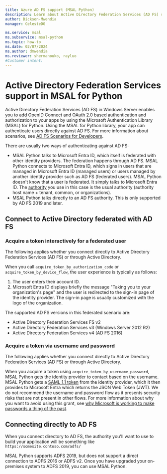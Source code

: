 ```yaml
---
title: Azure AD FS support (MSAL Python)
description: Learn about Active Directory Federation Services (AD FS) support in the Microsoft Authentication Library for Python
author: Dickson-Mwendia
manager: CelesteDG

ms.service: msal
ms.subservice: msal-python
ms.topic: how-to
ms.date: 02/07/2024
ms.author: dmwendia
ms.reviewer: shermanouko, rayluo
#Customer intent: 
---
```


# Active Directory Federation Services support in MSAL for Python

Active Directory Federation Services (AD FS) in Windows Server enables you to add OpenID Connect and OAuth 2.0 based authentication and authorization to your apps by using the Microsoft Authentication Library (MSAL) for Python. Using the MSAL for Python library, your app can authenticate users directly against AD FS. For more information about scenarios, see [AD FS Scenarios for Developers](/windows-server/identity/ad-fs/ad-fs-development).

There are usually two ways of authenticating against AD FS:

- MSAL Python talks to Microsoft Entra ID, which itself is federated with other identity providers. The federation happens through AD FS. MSAL Python connects to Microsoft Entra ID, which signs in users that are managed in Microsoft Entra ID (managed users) or users managed by another identity provider such as AD FS (federated users). MSAL Python doesn't  know that a user is federated. It simply talks to Microsoft Entra ID. The [authority](/azure/active-directory/develop/msal-client-application-configuration#authority) you use in this case is the usual authority (authority host name + tenant, common, or organizations).
- MSAL Python talks directly to an AD FS authority. This is only supported by AD FS 2019 and later.

## Connect to Active Directory federated with AD FS

### Acquire a token interactively for a federated user

The following applies whether you connect directly to Active Directory Federation Services (AD FS) or through Active Directory.

When you call `acquire_token_by_authorization_code` or `acquire_token_by_device_flow`, the user experience is typically as follows:

1. The user enters their account ID.
2. Microsoft Entra ID displays briefly the message "Taking you to your organization's page" and the user is redirected to the sign-in page of the identity provider. The sign-in page is usually customized with the logo of the organization.

The supported AD FS versions in this federated scenario are:
- Active Directory Federation Services FS v2
- Active Directory Federation Services v3 (Windows Server 2012 R2)
- Active Directory Federation Services v4 (AD FS 2016)

### Acquire a token via username and password

The following applies whether you connect directly to Active Directory Federation Services (AD FS) or through Active Directory.

When you acquire a token using `acquire_token_by_username_password`, MSAL Python gets the identity provider to contact based on the username. MSAL Python gets a [SAML 1.1 token](/azure/active-directory/develop/reference-saml-tokens) from the identity provider, which it then provides to Microsoft Entra which returns the JSON Web Token (JWT). We do not recommend the username and password flow as it presents security risks that are not present in other flows. For more information about why you want to avoid using this grant, see [why Microsoft is working to make passwords a thing of the past](https://news.microsoft.com/features/whats-solution-growing-problem-passwords-says-microsoft/). 


## Connecting directly to AD FS

When you connect directory to AD FS, the authority you'll want to use to build your application will be something like `https://somesite.contoso.com/adfs/`

MSAL Python supports ADFS 2019, but does not support a direct connection to ADFS 2016 or ADFS v2. Once you have upgraded your on-premises system to ADFS 2019, you can use MSAL Python.
